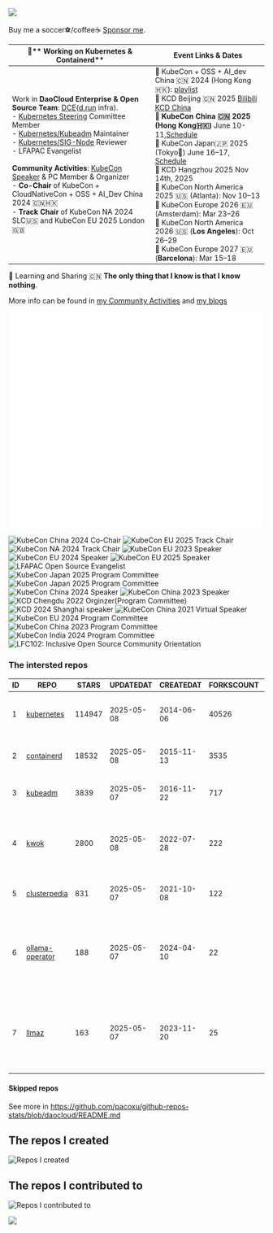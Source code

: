 ![](https://komarev.com/ghpvc/?username=pacoxu)

Buy me a soccer⚽️/coffee☕ [Sponsor me](https://github.com/sponsors/pacoxu/button).
  
| 🔭** Working on Kubernetes & Containerd** |  **Event Links & Dates**       | 
|------------------------------------------------------------------------------------------------------------------------------------------------------------------------------------------------------------------------------|--------------------------------------------------------------------------------------------------------------------------------------------------------------------------------------------------------------------------------------------------------------------------------------------------------------------------------------------------------------------------------------------------------------------------------------------------------------------------------------------------------------------------------------------------------------------------------------------------------------------------------------------------------------------------------------------------------------------------------------------------------------------|
| Work in **DaoCloud Enterprise & Open Source Team**: [DCE](https://www.daocloud.io/products/index.html)([d.run](https://d.run/) infra).<br> - [Kubernetes Steering](https://github.com/kubernetes/steering) Committee Member <br> - [Kubernetes/Kubeadm](https://github.com/kubernetes/kubeadm/) Maintainer <br> - [Kubernetes/SIG-Node](https://github.com/kubernetes/community/blob/master/sig-node/README.md) Reviewer <br> - LFAPAC Evangelist <br><br> **Community Activities**: [KubeCon Speaker](https://www.youtube.com/playlist?list=PLROmsd5kH8pBiN0Km1EepbzKoDiM5S6Ok) & PC Member & Organizer <br> - **Co-Chair** of KubeCon + CloudNativeCon + OSS + AI_Dev China 2024 🇨🇳🇭🇰 <br>  - **Track Chair** of KubeCon NA 2024 SLC🇺🇸 and KubeCon EU 2025 London🇬🇧 | 🎥 KubeCon + OSS + AI_dev China 🇨🇳 2024 (Hong Kong🇭🇰): [playlist](https://www.youtube.com/playlist?list=PLj6h78yzYM2NcAGHRxgBHY8x3QTfnZQCv)<br>🎤 KCD Beijing 🇨🇳 2025 [Bilibili KCD China](https://space.bilibili.com/1274679632)<br>📅 **KubeCon China 🇨🇳 2025 (Hong Kong🇭🇰)** June 10-11,[Schedule](https://kccncchn2025.sched.com/)<br>📅 KubeCon Japan🇯🇵 2025 (Tokyo🗼) June 16–17, [Schedule](https://kccncjpn2025.sched.com/)<br>📅 KCD Hangzhou 2025 Nov 14th, 2025 <br> 📅 KubeCon North America 2025 🇺🇸 (Atlanta): Nov 10–13 <br> 📅 KubeCon Europe 2026 🇪🇺 (Amsterdam): Mar 23–26 <br> 📅 KubeCon North America 2026 🇺🇸 (**Los Angeles**): Oct 26–29 <br> 📅 KubeCon Europe 2027 🇪🇺 (**Barcelona**): Mar 15–18<br>| 

🌱 Learning and Sharing 
🇨🇳 **The only thing that I know is that I know nothing**.

More info can be found in [my Community Activities](https://github.com/pacoxu/pacoxu/blob/master/CommunityActivities.md) and [my blogs](https://github.com/pacoxu/pacoxu/blob/master/blog-list.md)

![Metrics](https://github.com/pacoxu/pacoxu/blob/master/github-metrics.svg)

<img alt="KubeCon China 2024 Co-Chair" src="https://github.com/user-attachments/assets/ec1dfcfd-f0a8-4a9a-b50d-014f094bf20d" width="120">
<img alt="KubeCon EU 2025 Track Chair" src="https://github.com/user-attachments/assets/bc6f5cb3-a7c1-4f09-8e21-52b9c337dc8f" width="120">
<img alt="KubeCon NA 2024 Track Chair" src="https://github.com/user-attachments/assets/353295cf-b247-48f9-a983-a389cb84671e" width="120">
<img alt="KubeCon EU 2023 Speaker" src="https://github.com/pacoxu/pacoxu/assets/2010320/cc81330f-29bf-4f63-a4c2-028cd2d0e787" width="80">
<img alt="KubeCon EU 2024 Speaker" src="https://github.com/pacoxu/pacoxu/assets/2010320/fa2d7ee7-c136-4a36-bab1-3b22ac1a6009" width="80">
<img alt="KubeCon EU 2025 Speaker" src="https://github.com/user-attachments/assets/9689e028-6bb6-4a00-baa0-5b194bc2ca1c" width="80">
<img alt="LFAPAC Open Source Evangelist" src="https://github.com/pacoxu/pacoxu/assets/2010320/dcaff1e1-44e2-4d01-8e75-d91d767bfb08" width="80">
<img alt="KubeCon Japan 2025 Program Committee" src="https://github.com/user-attachments/assets/03a00792-c302-4c69-b8cb-cdb833d37239" width="80">
<img alt="KubeCon Japan 2025 Program Committee" src="https://github.com/user-attachments/assets/82000382-6ac0-4c6f-aa29-000246975e16" width="80">
<img alt="KubeCon China 2024 Speaker" src="https://github.com/user-attachments/assets/b67e1198-6ca7-4684-b87d-991f68957eee" width="80">
<img alt="KubeCon China 2023 Speaker" src="https://github.com/pacoxu/pacoxu/assets/2010320/1f105886-ed27-4e9f-9e3a-ac72faf75e1d" width="80">
<img alt="KCD Chengdu 2022 Orginzer(Program Committee)" src="https://github.com/pacoxu/pacoxu/assets/2010320/ec4a7785-216a-456c-ade7-67df2b517bb4" width="80">
<img alt="KCD 2024 Shanghai speaker" src="https://github.com/pacoxu/pacoxu/assets/2010320/dd491e98-23a0-40af-8cfe-37646334b93d" width="80">
<img alt="KubeCon China 2021 Virtual Speaker" src="https://github.com/pacoxu/pacoxu/assets/2010320/496e7308-d8c9-4f64-81ca-be25552b0916" width="80">
<img alt="KubeCon EU 2024 Program Committee" src="https://github.com/pacoxu/pacoxu/assets/2010320/a167e695-9e44-4e67-add1-599c8e5c05a8" width="80">
<img alt="KubeCon China 2023 Program Committee" src="https://github.com/pacoxu/pacoxu/assets/2010320/3aa41135-af51-4990-8227-e6f61f6c1700" width="80">
<img alt="KubeCon India 2024 Program Committee" src="https://github.com/user-attachments/assets/b4b996f8-367c-4b27-b5a1-c7549ccfedc8" width="80">
<img alt="LFC102: Inclusive Open Source Community Orientation" src="https://github.com/user-attachments/assets/6ad503ac-4dfd-445a-a12f-440c3ff4ed6c" width="80">
<!--
-->


<!--START_SECTION:github_repos-->
### The intersted repos
| ID |                               REPO                               | STARS  | UPDATEDAT  | CREATEDAT  | FORKSCOUNT |                                                DESCRIPTIONS                                                |
|----|------------------------------------------------------------------|--------|------------|------------|------------|------------------------------------------------------------------------------------------------------------|
|  1 | [kubernetes](https://github.com/kubernetes/kubernetes)           | 114947 | 2025-05-08 | 2014-06-06 |      40526 | Production-Grade Container Scheduling and Management                                                       |
|  2 | [containerd](https://github.com/containerd/containerd)           |  18532 | 2025-05-08 | 2015-11-13 |       3535 | An open and reliable container runtime                                                                     |
|  3 | [kubeadm](https://github.com/kubernetes/kubeadm)                 |   3839 | 2025-05-07 | 2016-11-22 |        717 | Aggregator for issues filed against kubeadm                                                                |
|  4 | [kwok](https://github.com/kubernetes-sigs/kwok)                  |   2800 | 2025-05-08 | 2022-07-28 |        222 | Kubernetes WithOut Kubelet -  Simulates thousands of Nodes and Clusters.                                   |
|  5 | [clusterpedia](https://github.com/clusterpedia-io/clusterpedia)  |    831 | 2025-05-07 | 2021-10-08 |        122 | The Encyclopedia of Kubernetes clusters                                                                    |
|  6 | [ollama-operator](https://github.com/nekomeowww/ollama-operator) |    188 | 2025-05-07 | 2024-04-10 |         22 | 🚢 Yet another operator for running large language models on Kubernetes with ease. Powered by Ollama! 🐫   |
|  7 | [llmaz](https://github.com/InftyAI/llmaz)                        |    163 | 2025-05-07 | 2023-11-20 |         25 | ☸️ Easy, advanced inference platform for large language models on Kubernetes. 🌟 Star to support our work! |



#### Skipped repos
<!--END_SECTION:github_repos-->
See more in https://github.com/pacoxu/github-repos-stats/blob/daocloud/README.md

## The repos I created

![Repos I created](https://github-contrib-stats.vercel.app/pacoxu/created.svg?max_repos=10)


## The repos I contributed to

![Repos I contributed to](https://github-contrib-stats.vercel.app/pacoxu/contributed.svg?max_repos=10)


<a href="https://pacoxu.wordpress.com/">
  <img align="left" src="https://github-readme-stats.vercel.app/api?username=pacoxu&show_icons=true" />
</a>


<!--  If a trivial fix such as a broken link, typo, or grammar mistake, review the entire document for other potential mistakes. Do not open multiple PRs for small fixes in the same document.
https://github.com/kubernetes/community/blob/master/contributors/guide/pull-requests.md#trivial-edits -->
